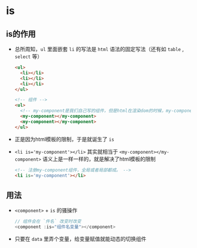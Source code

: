 # is

## is的作用

+ 总所周知，`ul` 里面嵌套 `li` 的写法是 `html` 语法的固定写法（还有如 `table` , `select` 等）

  ```html
  <ul>
    <li></li>
    <li></li>
    <li></li>
  </ul>

  <!-- 组件 -->
  <ul>
    <!-- my-component是我们自己写的组件，但是html在渲染dom的时候，my-component对ul来说并不是有效的dom，甚至会报错。 -->
    <my-component></my-component>
    <my-component></my-component>
  </ul>
  ```

+ 正是因为html模板的限制，于是就诞生了 `is`

+ `<li is='my-component'></li>` 其实就相当于 `<my-component></my-component>` 语义上是一样一样的，就是解决了html模板的限制

  ```html
  <!-- 注册my-component组件，全局或者局部都成。 -->
  <li is='my-component'></li>
  ```

## 用法

+ `<component>` + `is` 的骚操作

  ```js
  // 组件会在 `件名` 改变时改变
  <component :is="组件名变量"></component>
  ```

+ 只要在 `data` 里弄个变量，给变量赋值就能动态的切换组件
